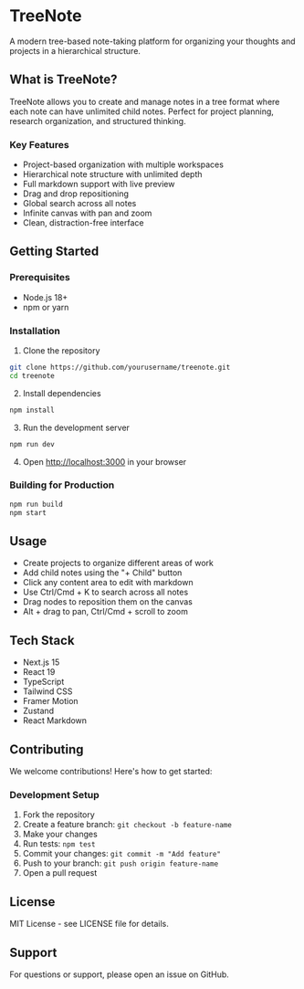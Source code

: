 # TreeNote

A modern tree-based note-taking platform for organizing your thoughts and projects in a hierarchical structure.

## What is TreeNote?

TreeNote allows you to create and manage notes in a tree format where each note can have unlimited child notes. Perfect for project planning, research organization, and structured thinking.

### Key Features

- Project-based organization with multiple workspaces
- Hierarchical note structure with unlimited depth
- Full markdown support with live preview
- Drag and drop repositioning
- Global search across all notes
- Infinite canvas with pan and zoom
- Clean, distraction-free interface

## Getting Started

### Prerequisites

- Node.js 18+ 
- npm or yarn

### Installation

1. Clone the repository
```bash
git clone https://github.com/yourusername/treenote.git
cd treenote
```

2. Install dependencies
```bash
npm install
```

3. Run the development server
```bash
npm run dev
```

4. Open [http://localhost:3000](http://localhost:3000) in your browser

### Building for Production

```bash
npm run build
npm start
```

## Usage

- Create projects to organize different areas of work
- Add child notes using the "+ Child" button
- Click any content area to edit with markdown
- Use Ctrl/Cmd + K to search across all notes
- Drag nodes to reposition them on the canvas
- Alt + drag to pan, Ctrl/Cmd + scroll to zoom

## Tech Stack

- Next.js 15
- React 19
- TypeScript
- Tailwind CSS
- Framer Motion
- Zustand
- React Markdown

## Contributing

We welcome contributions! Here's how to get started:

### Development Setup

1. Fork the repository
2. Create a feature branch: `git checkout -b feature-name`
3. Make your changes
4. Run tests: `npm test`
5. Commit your changes: `git commit -m "Add feature"`
6. Push to your branch: `git push origin feature-name`
7. Open a pull request





## License

MIT License - see LICENSE file for details.

## Support

For questions or support, please open an issue on GitHub.